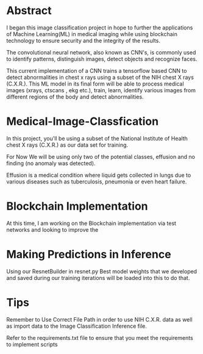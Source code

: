 # Abstract


I began this image classification project in hope to further the applications of Machine Learning(ML) in medical imaging
while using blockchain technology to ensure security and the integrity of the results.

The convolutional neural network, also known as CNN's, is commonly used to identify patterns,
distinguish images, detect objects and recognize faces.

This current implementation of a CNN trains a tensorflow based CNN to detect
abnormalities in chest x rays using a subset of the NIH chest X rays (C.X.R.). 
This ML model in its final form will be able to process 
medical images (xrays, ctscans , ekg etc.), train, learn, identify various images from different regions 
of the body and detect abnormalities.

# Medical-Image-Classfication

In this project, you'll be using a subset of the National Institute of Health 
chest X rays (C.X.R.) as our data set for training.

For Now We will be using only two of the potential classes, effusion
and no finding (no anomaly was detected).

Effusion is a medical condition where liquid gets collected
in lungs due to various diseases such as tuberculosis,
pneumonia or even heart failure.

# Blockchain Implementation

At this time, I am working on the Blockchain implementation via test networks and looking to improve the


# Making Predictions in Inference 

Using our ResnetBuilder in resnet.py
Best model weights that we developed and saved during our
training iterations  will be loaded into this to do that.

# Tips
Remember to Use Correct File Path in order to use NIH C.X.R. data 
as well as import data to the Image Classification Inference file. 

Refer to the requirements.txt file to ensure that you meet the requirements to
implement scripts



